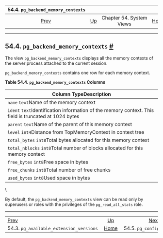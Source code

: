 <!--?xml version="1.0" encoding="UTF-8" standalone="no"?-->

|                             54.4. `pg_backend_memory_contexts`                             |                                             |                          |                                                       |                                                |
| :----------------------------------------------------------------------------------------: | :------------------------------------------ | :----------------------: | ----------------------------------------------------: | ---------------------------------------------: |
| [Prev](view-pg-available-extension-versions.html "54.3. pg_available_extension_versions")  | [Up](views.html "Chapter 54. System Views") | Chapter 54. System Views | [Home](index.html "PostgreSQL 17devel Documentation") |  [Next](view-pg-config.html "54.5. pg_config") |

***

## 54.4. `pg_backend_memory_contexts` [#](#VIEW-PG-BACKEND-MEMORY-CONTEXTS)

The view `pg_backend_memory_contexts` displays all the memory contexts of the server process attached to the current session.

`pg_backend_memory_contexts` contains one row for each memory context.

**Table 54.4. `pg_backend_memory_contexts` Columns**

| Column TypeDescription                                                                                |
| ----------------------------------------------------------------------------------------------------- |
| `name` `text`Name of the memory context                                                               |
| `ident` `text`Identification information of the memory context. This field is truncated at 1024 bytes |
| `parent` `text`Name of the parent of this memory context                                              |
| `level` `int4`Distance from TopMemoryContext in context tree                                          |
| `total_bytes` `int8`Total bytes allocated for this memory context                                     |
| `total_nblocks` `int8`Total number of blocks allocated for this memory context                        |
| `free_bytes` `int8`Free space in bytes                                                                |
| `free_chunks` `int8`Total number of free chunks                                                       |
| `used_bytes` `int8`Used space in bytes                                                                |

\

By default, the `pg_backend_memory_contexts` view can be read only by superusers or roles with the privileges of the `pg_read_all_stats` role.

***

|                                                                                            |                                                       |                                                |
| :----------------------------------------------------------------------------------------- | :---------------------------------------------------: | ---------------------------------------------: |
| [Prev](view-pg-available-extension-versions.html "54.3. pg_available_extension_versions")  |      [Up](views.html "Chapter 54. System Views")      |  [Next](view-pg-config.html "54.5. pg_config") |
| 54.3. `pg_available_extension_versions`                                                    | [Home](index.html "PostgreSQL 17devel Documentation") |                              54.5. `pg_config` |
